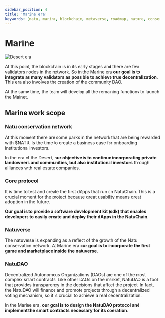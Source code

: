 ```yaml
---
sidebar_position: 4
title: 'Marine era'
keywords: [natu, marine, blockchain, metaverse, roadmap, nature, conservation]
---
```


# Marine

![Desert era](/img/marine.png)

At this point, the blockchain is in its early stages and there are few validators nodes in the network. So in the Marine era **our goal is to integrate as many validators as possible to achieve true decentralization**. This era also involves the creation of the community DAO.

At the same time, the team will develop all the remaining functions to launch the Mainet. 

## Marine work scope

### Natu conservation network

At this moment there are some parks in the network that are being rewarded with \$NATU. Is the time to create a business case for onboarding institutional investors.

In the era of the Desert, **our objective is to continue incorporating private landowners and communities, but also institutional investors** through alliances with real estate companies.

### Core protocol

It is time to test and create the first dApps that run on NatuChain. This is a crucial moment for the project because great usability means great adoption in the future.

**Our goal is to provide a software development kit (sdk) that enables developers to easily create and deploy their dApps in the NatuChain**. 


### Natuverse

The natuverse is expanding as a reflect of the growth of the Natu conservation network. At Marine era **our goal is to incorporate the first game and marketplace inside the natuverse**.

### NatuDAO

Decentralized Autonomous Organizations (DAOs) are one of the most complex smart contracts. Like other DAOs on the market, NatuDAO is a tool that provides transparency in the decisions that affect the project. In fact, the NatuDAO will finance and promote projects through a decentralized voting mechanism, so it is crucial to achieve a real decentralization. 

In the Marine era, **our goal is to design the NatuDAO protocol and implement the smart contracts necessary for its operation**.